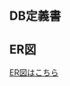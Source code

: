 ## DB定義書
## ER図
[ER図はこちら](https://github.com/masatokg/2021sys-design/blob/main/ER_all.md "ER図はこちら")
